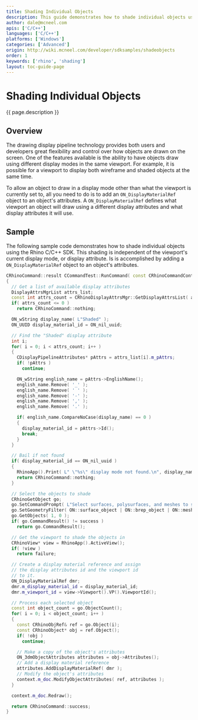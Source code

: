 ```yaml
---
title: Shading Individual Objects
description: This guide demonstrates how to shade individual objects using C/C++.
author: dale@mcneel.com
apis: ['C/C++']
languages: ['C/C++']
platforms: ['Windows']
categories: ['Advanced']
origin: http://wiki.mcneel.com/developer/sdksamples/shadeobjects
order: 1
keywords: ['rhino', 'shading']
layout: toc-guide-page
---
```


# Shading Individual Objects

{{ page.description }}

## Overview

The drawing display pipeline technology provides both users and developers great flexibility and control over how objects are drawn on the screen.  One of the features available is the ability to have objects draw using different display modes in the same viewport.  For example, it is possible for a viewport to display both wireframe and shaded objects at the same time.

To allow an object to draw in a display mode other than what the viewport is currently set to, all you need to do is to add an `ON_DisplayMaterialRef` object to an object's attributes.  A `ON_DisplayMaterialRef` defines what viewport an object will draw using a different display attributes and what display attributes it will use.

## Sample

The following sample code demonstrates how to shade individual objects using the Rhino C/C++ SDK.  This shading is independent of the viewport's current display mode, or display attribute.  Is is accomplished by adding a `ON_DisplayMaterialRef` object to an object's attributes.

```cpp
CRhinoCommand::result CCommandTest::RunCommand( const CRhinoCommandContext& context )
{
  // Get a list of available display attributes
  DisplayAttrsMgrList attrs_list;
  const int attrs_count = CRhinoDisplayAttrsMgr::GetDisplayAttrsList( attrs_list );
  if( attrs_count <= 0 )
    return CRhinoCommand::nothing;

  ON_wString display_name( L"Shaded" );
  ON_UUID display_material_id = ON_nil_uuid;

  // Find the "Shaded" display attribute
  int i;
  for( i = 0; i < attrs_count; i++ )
  {
    CDisplayPipelineAttributes* pAttrs = attrs_list[i].m_pAttrs;
    if( !pAttrs )
      continue;

    ON_wString english_name = pAttrs->EnglishName();
    english_name.Remove( '_' );
    english_name.Remove( ' ' );
    english_name.Remove( '-' );
    english_name.Remove( ',' );
    english_name.Remove( '.' );

    if( english_name.CompareNoCase(display_name) == 0 )
    {
      display_material_id = pAttrs->Id();
      break;
    }
  }

  // Bail if not found
  if( display_material_id == ON_nil_uuid )
  {
    RhinoApp().Print( L" \"%s\" display mode not found.\n", display_name );
    return CRhinoCommand::nothing;
  }

  // Select the objects to shade
  CRhinoGetObject go;
  go.SetCommandPrompt( L"Select surfaces, polysurfaces, and meshes to shade" );
  go.SetGeometryFilter( ON::surface_object | ON::brep_object | ON::mesh_object );
  go.GetObjects( 1, 0 );
  if( go.CommandResult() != success )
    return go.CommandResult();

  // Get the viewport to shade the objects in
  CRhinoView* view = RhinoApp().ActiveView();
  if( !view )
    return failure;

  // Create a display material reference and assign
  // the display attributes id and the viewport id
  // to it.
  ON_DisplayMaterialRef dmr;
  dmr.m_display_material_id = display_material_id;
  dmr.m_viewport_id = view->Viewport().VP().ViewportId();

  // Process each selected object
  const int object_count = go.ObjectCount();
  for( i = 0; i < object_count; i++ )
  {
    const CRhinoObjRef& ref = go.Object(i);
    const CRhinoObject* obj = ref.Object();
    if( !obj )
      continue;

    // Make a copy of the object's attributes
    ON_3dmObjectAttributes attributes = obj->Attributes();
    // Add a display material reference
    attributes.AddDisplayMaterialRef( dmr );
    // Modify the object's attributes
    context.m_doc.ModifyObjectAttributes( ref, attributes );
  }

  context.m_doc.Redraw();

  return CRhinoCommand::success;
}
```
